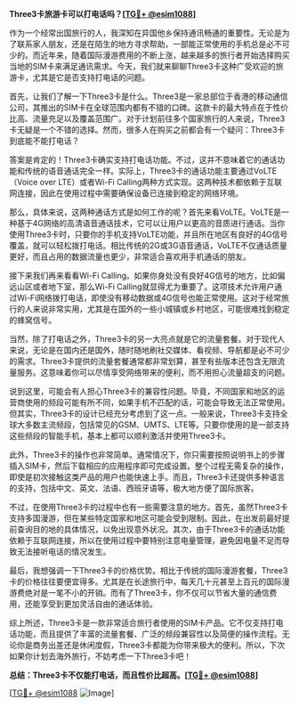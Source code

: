 **Three3卡旅游卡可以打电话吗？[[TG💪+ @esim1088](https://t.me/s/esim1088)]**

作为一个经常出国旅行的人，我深知在异国他乡保持通讯畅通的重要性。无论是为了联系家人朋友，还是在陌生的地方寻求帮助，一部能正常使用的手机总是必不可少的。而近年来，随着国际漫游费用的不断上涨，越来越多的旅行者开始选择购买当地的SIM卡来满足通讯需求。今天，我们就来聊聊Three3卡这种广受欢迎的旅游卡，尤其是它是否支持打电话的问题。

首先，让我们了解一下Three3卡是什么。Three3是一家总部位于香港的移动通信公司，其推出的SIM卡在全球范围内都有不错的口碑。这款卡的最大特点在于性价比高、流量充足以及覆盖范围广。对于计划前往多个国家旅行的人来说，Three3卡无疑是一个不错的选择。然而，很多人在购买之前都会有一个疑问：Three3卡到底能不能打电话？

答案是肯定的！Three3卡确实支持打电话功能。不过，这并不意味着它的通话功能和传统的语音通话完全一样。实际上，Three3卡的通话功能主要通过VoLTE（Voice over LTE）或者Wi-Fi Calling两种方式实现。这两种技术都依赖于互联网连接，因此在使用过程中需要确保设备已连接到稳定的网络环境。

那么，具体来说，这两种通话方式是如何工作的呢？首先来看VoLTE。VoLTE是一种基于4G网络的高清语音通话技术，它可以让用户以更高的音质进行通话。当你使用Three3卡时，只要你的手机支持VoLTE功能，并且所在地区有良好的4G信号覆盖，就可以轻松拨打电话。相比传统的2G或3G语音通话，VoLTE不仅通话质量更好，而且占用的数据流量也更少，非常适合喜欢用手机通话的朋友。

接下来我们再来看看Wi-Fi Calling。如果你身处没有良好4G信号的地方，比如偏远山区或者地下室，那么Wi-Fi Calling就显得尤为重要了。这项技术允许用户通过Wi-Fi网络拨打电话，即使没有移动数据或4G信号也能正常使用。这对于经常旅行的人来说非常实用，尤其是在国外的一些小城镇或乡村地区，可能很难找到稳定的蜂窝信号。

当然，除了打电话之外，Three3卡的另一大亮点就是它的流量套餐。对于现代人来说，无论是在国内还是国外，随时随地刷社交媒体、看视频、导航都是必不可少的需求。Three3卡提供的流量套餐通常都非常划算，甚至有些版本还包含无限流量服务。这意味着你可以尽情享受网络带来的便利，而不用担心流量超支的问题。

说到这里，可能会有人担心Three3卡的兼容性问题。毕竟，不同国家和地区的运营商使用的频段可能有所不同，如果手机不匹配的话，可能会导致无法正常使用。但其实，Three3卡的设计已经充分考虑到了这一点。一般来说，Three3卡支持全球大多数主流频段，包括常见的GSM、UMTS、LTE等。只要你使用的是一部支持这些频段的智能手机，基本上都可以顺利激活并使用Three3卡。

此外，Three3卡的操作也非常简单。通常情况下，你只需要按照说明书上的步骤插入SIM卡，然后下载相应的应用程序即可完成设置。整个过程无需复杂的操作，即使是初次接触这类产品的用户也能快速上手。而且，Three3卡还提供多种语言的支持，包括中文、英文、法语、西班牙语等，极大地方便了国际旅客。

不过，在使用Three3卡的过程中也有一些需要注意的地方。首先，虽然Three3卡支持多国漫游，但在某些特定国家和地区可能会受到限制。因此，在出发前最好提前查询目的地的具体情况，以免出现意外状况。其次，由于Three3卡的通话功能依赖于互联网连接，所以在使用过程中要特别注意电量管理，避免因电量不足而导致无法接听电话的情况发生。

最后，我想强调一下Three3卡的价格优势。相比于传统的国际漫游套餐，Three3卡的价格往往要便宜得多。尤其是在长途旅行中，每天几十元甚至上百元的国际漫游费绝对是一笔不小的开销。而有了Three3卡，你不仅可以节省大量的通信费用，还能享受到更加灵活自由的通话体验。

综上所述，Three3卡是一款非常适合旅行者使用的SIM卡产品。它不仅支持打电话功能，而且提供了丰富的流量套餐、广泛的频段兼容性以及简便的操作流程。无论你是商务出差还是休闲度假，Three3卡都能为你带来极大的便利。所以，下次如果你计划去海外旅行，不妨考虑一下Three3卡吧！

**总结：Three3卡不仅能打电话，而且性价比超高。[[TG💪+ @esim1088](https://t.me/s/esim1088)]**

[[TG💪+ @esim1088](https://t.me/s/esim1088) ![Image](https://i.postimg.cc/4NQfJmqS/Snipaste-2025-05-13-00-14-12.png)]
